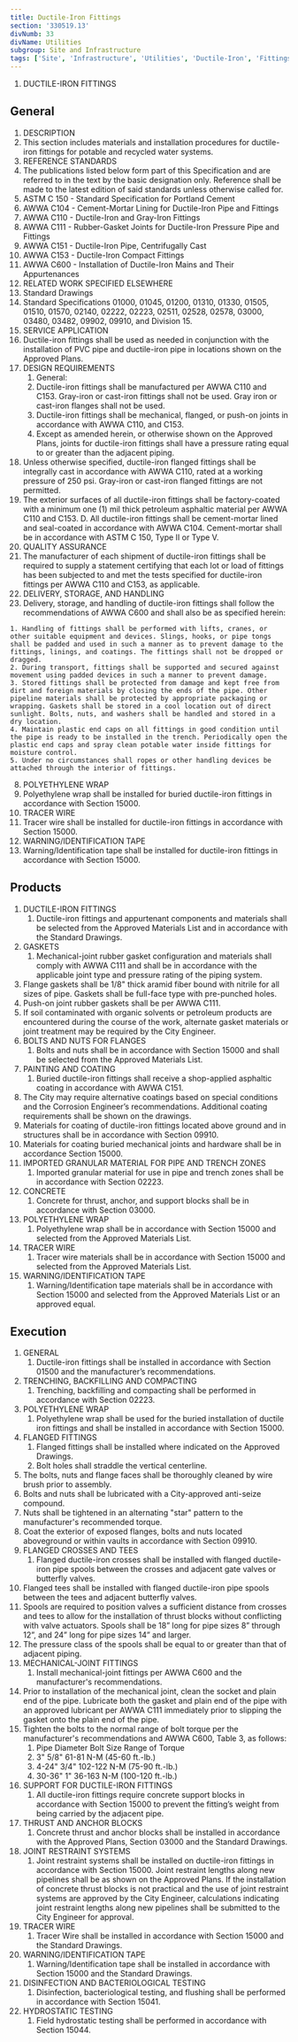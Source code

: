 ```yaml
---
title: Ductile-Iron Fittings
section: '330519.13'
divNumb: 33
divName: Utilities
subgroup: Site and Infrastructure
tags: ['Site', 'Infrastructure', 'Utilities', 'Ductile-Iron', 'Fittings']
---
```



1. DUCTILE-IRON FITTINGS
## General

01. DESCRIPTION
   1. This section includes materials and installation procedures for ductile-iron fittings for potable and recycled water systems.
02. REFERENCE STANDARDS
   1. The publications listed below form part of this Specification and are referred to in the text by the basic designation only. Reference shall be made to the latest edition of said standards unless otherwise called for.
   1. ASTM C 150 - Standard Specification for Portland Cement
2. AWWA C104 - Cement-Mortar Lining for Ductile-Iron Pipe and Fittings
3. AWWA C110 - Ductile-Iron and Gray-Iron Fittings
4. AWWA C111 - Rubber-Gasket Joints for Ductile-Iron Pressure Pipe and Fittings
5. AWWA C151 - Ductile-Iron Pipe, Centrifugally Cast
6. AWWA C153 - Ductile-Iron Compact Fittings
7. AWWA C600 - Installation of Ductile-Iron Mains and Their Appurtenances
03. RELATED WORK SPECIFIED ELSEWHERE
   1. Standard Drawings
2. Standard Specifications 01000, 01045, 01200, 01310, 01330, 01505, 01510, 01570, 02140, 02222, 02223, 02511, 02528, 02578, 03000, 03480, 03482, 09902, 09910, and Division 15.
04. SERVICE APPLICATION
   1. Ductile-iron fittings shall be used as needed in conjunction with the installation of PVC pipe and ductile-iron pipe in locations shown on the Approved Plans.
05. DESIGN REQUIREMENTS
	 1. General:
	1. Ductile-iron fittings shall be manufactured per AWWA C110 and C153. Gray-iron or cast-iron fittings shall not be used. Gray iron or cast-iron flanges shall not be used.
	2. Ductile-iron fittings shall be mechanical, flanged, or push-on joints in accordance with AWWA C110, and C153.
	3. Except as amended herein, or otherwise shown on the Approved Plans, joints for ductile-iron fittings shall have a pressure rating equal to or greater than the adjacent piping.
2. Unless otherwise specified, ductile-iron flanged fittings shall be integrally cast in accordance with AWWA C110, rated at a working pressure of 250 psi. Gray-iron or cast-iron flanged fittings are not permitted.
3. The exterior surfaces of all ductile-iron fittings shall be factory-coated with a minimum one (1) mil thick petroleum asphaltic material per AWWA C110 and C153. D. All ductile-iron fittings shall be cement-mortar lined and seal-coated in accordance with AWWA C104. Cement-mortar shall be in accordance with ASTM C 150, Type II or Type V.
06. QUALITY ASSURANCE
   1. The manufacturer of each shipment of ductile-iron fittings shall be required to supply a statement certifying that each lot or load of fittings has been subjected to and met the tests specified for ductile-iron fittings per AWWA C110 and C153, as applicable.
07. DELIVERY, STORAGE, AND HANDLING
   1. Delivery, storage, and handling of ductile-iron fittings shall follow the recommendations of AWWA C600 and shall also be as specified herein:

	1. Handling of fittings shall be performed with lifts, cranes, or other suitable equipment and devices. Slings, hooks, or pipe tongs shall be padded and used in such a manner as to prevent damage to the fittings, linings, and coatings. The fittings shall not be dropped or dragged.
	2. During transport, fittings shall be supported and secured against movement using padded devices in such a manner to prevent damage.
	3. Stored fittings shall be protected from damage and kept free from dirt and foreign materials by closing the ends of the pipe. Other pipeline materials shall be protected by appropriate packaging or wrapping. Gaskets shall be stored in a cool location out of direct sunlight. Bolts, nuts, and washers shall be handled and stored in a dry location.
	4. Maintain plastic end caps on all fittings in good condition until the pipe is ready to be installed in the trench. Periodically open the plastic end caps and spray clean potable water inside fittings for moisture control. 
	5. Under no circumstances shall ropes or other handling devices be attached through the interior of fittings.
08. POLYETHYLENE WRAP
   1. Polyethylene wrap shall be installed for buried ductile-iron fittings in accordance with Section 15000.
09. TRACER WIRE
   1. Tracer wire shall be installed for ductile-iron fittings in accordance with Section 15000.
10. WARNING/IDENTIFICATION TAPE
   1. Warning/Identification tape shall be installed for ductile-iron fittings in accordance with Section 15000.

## Products

1. DUCTILE-IRON FITTINGS
   1. Ductile-iron fittings and appurtenant components and materials shall be selected from the Approved Materials List and in accordance with the Standard Drawings.
1. GASKETS
   1. Mechanical-joint rubber gasket configuration and materials shall comply with AWWA C111 and shall be in accordance with the applicable joint type and pressure rating of the piping system.
2. Flange gaskets shall be 1/8" thick aramid fiber bound with nitrile for all sizes of pipe. Gaskets shall be full-face type with pre-punched holes.
3. Push-on joint rubber gaskets shall be per AWWA C111.
4. If soil contaminated with organic solvents or petroleum products are encountered during the course of the work, alternate gasket materials or joint treatment may be required by the City Engineer.
1. BOLTS AND NUTS FOR FLANGES
   1. Bolts and nuts shall be in accordance with Section 15000 and shall be selected from the Approved Materials List.
1. PAINTING AND COATING
   1. Buried ductile-iron fittings shall receive a shop-applied asphaltic coating in accordance with AWWA C151.
2. The City may require alternative coatings based on special conditions and the Corrosion Engineer’s recommendations. Additional coating requirements shall be shown on the drawings.
3. Materials for coating of ductile-iron fittings located above ground and in structures shall be in accordance with Section 09910.
4. Materials for coating buried mechanical joints and hardware shall be in accordance Section 15000.
1. IMPORTED GRANULAR MATERIAL FOR PIPE AND TRENCH ZONES
   1. Imported granular material for use in pipe and trench zones shall be in accordance with Section 02223.
1. CONCRETE
   1. Concrete for thrust, anchor, and support blocks shall be in accordance with Section 03000.
1. POLYETHYLENE WRAP
   1. Polyethylene wrap shall be in accordance with Section 15000 and selected from the Approved Materials List.
1. TRACER WIRE
   1. Tracer wire materials shall be in accordance with Section 15000 and selected from the Approved Materials List.
1. WARNING/IDENTIFICATION TAPE
   1. Warning/Identification tape materials shall be in accordance with Section 15000 and selected from the Approved Materials List or an approved equal.

## Execution

1. GENERAL
   1. Ductile-iron fittings shall be installed in accordance with Section 01500 and the manufacturer’s recommendations.
1. TRENCHING, BACKFILLING AND COMPACTING
   1. Trenching, backfilling and compacting shall be performed in accordance with Section 02223.
1. POLYETHYLENE WRAP
   1. Polyethylene wrap shall be used for the buried installation of ductile iron fittings and shall be installed in accordance with Section 15000.
1. FLANGED FITTINGS
   1. Flanged fittings shall be installed where indicated on the Approved Drawings.
   1. Bolt holes shall straddle the vertical centerline.
2. The bolts, nuts and flange faces shall be thoroughly cleaned by wire brush prior to assembly.
3. Bolts and nuts shall be lubricated with a City-approved anti-seize compound.
4. Nuts shall be tightened in an alternating "star" pattern to the manufacturer's recommended torque.
5. Coat the exterior of exposed flanges, bolts and nuts located aboveground or within vaults in accordance with Section 09910.
1. FLANGED CROSSES AND TEES
   1. Flanged ductile-iron crosses shall be installed with flanged ductile-iron pipe spools between the crosses and adjacent gate valves or butterfly valves.
2. Flanged tees shall be installed with flanged ductile-iron pipe spools between the tees and adjacent butterfly valves.
3. Spools are required to position valves a sufficient distance from crosses and tees to allow for the installation of thrust blocks without conflicting with valve actuators. Spools shall be 18” long for pipe sizes 8” through 12”, and 24” long for pipe sizes 14” and larger.
4. The pressure class of the spools shall be equal to or greater than that of adjacent piping.
1. MECHANICAL-JOINT FITTINGS
   1. Install mechanical-joint fittings per AWWA C600 and the manufacturer's recommendations.
2. Prior to installation of the mechanical joint, clean the socket and plain end of the pipe. Lubricate both the gasket and plain end of the pipe with an approved lubricant per AWWA C111 immediately prior to slipping the gasket onto the plain end of the pipe.
3. Tighten the bolts to the normal range of bolt torque per the manufacturer's recommendations and AWWA C600, Table 3, as follows:
      1. Pipe Diameter Bolt Size Range of Torque
   1. 3" 5/8" 61-81 N-M (45-60 ft.-lb.)
   1. 4-24" 3/4" 102-122 N-M (75-90 ft.-lb.)
   1. 30-36" 1" 36-163 N-M (100-120 ft.-lb.)
1. SUPPORT FOR DUCTILE-IRON FITTINGS
   1. All ductile-iron fittings require concrete support blocks in accordance with Section 15000 to prevent the fitting’s weight from being carried by the adjacent pipe.
1. THRUST AND ANCHOR BLOCKS
   1. Concrete thrust and anchor blocks shall be installed in accordance with the Approved Plans, Section 03000 and the Standard Drawings.
1. JOINT RESTRAINT SYSTEMS
   1. Joint restraint systems shall be installed on ductile-iron fittings in accordance with Section 15000. Joint restraint lengths along new pipelines shall be as shown on the Approved Plans. If the installation of concrete thrust blocks is not practical and the use of joint restraint systems are approved by the City Engineer, calculations indicating joint restraint lengths along new pipelines shall be submitted to the City Engineer for approval.
1. TRACER WIRE
   1. Tracer Wire shall be installed in accordance with Section 15000 and the Standard Drawings.
1. WARNING/IDENTIFICATION TAPE
   1. Warning/Identification tape shall be installed in accordance with Section 15000 and the Standard Drawings.
1. DISINFECTION AND BACTERIOLOGICAL TESTING
   1. Disinfection, bacteriological testing, and flushing shall be performed in accordance with Section 15041.
1. HYDROSTATIC TESTING
   1. Field hydrostatic testing shall be performed in accordance with Section 15044.


